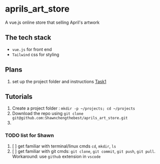 # aprils_art_store
A vue.js online store that selling April's artwork

## The tech stack 

- `vue.js` for front end 
- `Tailwind` css for styling 


## Plans 

1. set up the project folder and instructions [Task1](task1.md)


## Tutorials 

1. Create a project folder : `mkdir -p ~/projects; cd ~/projects` 
2. Download the repo using `git clone git@github.com:Shawnchengthebest/aprils_art_store.git` 
3. 


### TODO list for Shawn
1. [ ] get familiar with terminal/linux cmds `cd`, `mkdir`, `ls` 
2. [ ] get familiar with git cmds: `git clone`, `git commit`, `git push`, `git pull`. Workaround: use `github` extension in `vscode` 
